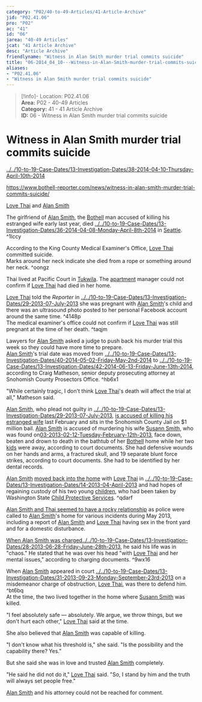 ```yaml
---  
category: "P02/40-to-49-Articles/41-Article-Archive"  
jid: "P02.41.06"  
pro: "P02"  
ac: "41"  
id: "06"  
jarea: "40-49 Articles"  
jcat: "41 Article Archive"  
desc: "Article Archive"  
friendlyname: "Witness in Alan Smith murder trial commits suicide"  
title: "06-2014_04_10---Witness-in-Alan-Smith-murder-trial-commits-suicide"  
aliases:   
- "P02.41.06"  
- "Witness in Alan Smith murder trial commits suicide"  
---  
```

>[!info]- Location: P02.41.06  
>**Area:** P02 - 40-49 Articles  
>**Category:** 41 - 41 Article Archive  
>**ID:** 06 - Witness in Alan Smith murder trial commits suicide  
  
# Witness in Alan Smith murder trial commits suicide  
  
  
  
[../../10-to-19-Case-Dates/13-Investigation-Dates/38-2014-04-10-Thursday-April-10th-2014](../../10-to-19-Case-Dates/13-Investigation-Dates/38-2014-04-10-Thursday-April-10th-2014.md#)  
  
<https://www.bothell-reporter.com/news/witness-in-alan-smith-murder-trial-commits-suicide/>  
  
   
  
[Love Thai](../../70-to-79-People/73-Family-and-Friends/03-Love-Thai.md#) and [Alan Smith](../../70-to-79-People/72-Suspects-and-People-of-Interest/02-Alan-Smith.md#)  
  
The girlfriend of [Alan Smith](../../70-to-79-People/72-Suspects-and-People-of-Interest/02-Alan-Smith.md#.md#), the [Bothell](../../50-to-59-Investigation/52-Key-Locations/05-Bothell.md#) man accused of killing his estranged wife early last year, died [../../10-to-19-Case-Dates/13-Investigation-Dates/36-2014-04-08-Monday-April-8th-2014](../../10-to-19-Case-Dates/13-Investigation-Dates/36-2014-04-08-Monday-April-8th-2014.md#) in [Seattle](geo:47.6038321,-122.330062). ^1lccy  
  
According to the King County Medical Examiner's Office, [Love Thai](../../70-to-79-People/73-Family-and-Friends/03-Love-Thai.md#.md#) committed suicide.    
Marks around her neck indicate she died from a rope or something around her neck. ^oongz  
  
Thai lived at Pacific Court in [Tukwila](geo:47.4627356,-122.2559156). The [apartment](../../50-to-59-Investigation/52-Key-Locations/06-Apartment.md#) manager could not confirm if [Love Thai](../../70-to-79-People/73-Family-and-Friends/03-Love-Thai.md#.md#.md#) had died in her home.  
  
[Love Thai](../../70-to-79-People/73-Family-and-Friends/03-Love-Thai.md#.md#.md#.md#) told the _Reporter_ in [../../10-to-19-Case-Dates/13-Investigation-Dates/29-2013-07-July-2013](../../10-to-19-Case-Dates/13-Investigation-Dates/29-2013-07-July-2013.md#) she was pregnant with [Alan Smith](../../70-to-79-People/72-Suspects-and-People-of-Interest/02-Alan-Smith.md#.md#.md#)'s child and there was an ultrasound photo posted to her personal Facebook account around the same time. ^4148p    
The medical examiner's office could not confirm if [Love Thai](../../70-to-79-People/73-Family-and-Friends/03-Love-Thai.md#.md#.md#.md#.md#) was still pregnant at the time of her death. ^taqjm  
  
Lawyers for [Alan Smith](../../70-to-79-People/72-Suspects-and-People-of-Interest/02-Alan-Smith.md#.md#.md#.md#) asked a judge to push back his murder trial this week so they could have more time to prepare.    
[Alan Smith](../../70-to-79-People/72-Suspects-and-People-of-Interest/02-Alan-Smith.md#.md#.md#.md#.md#)'s trial date was moved from [../../10-to-19-Case-Dates/13-Investigation-Dates/40-2014-05-02-Friday-May-2nd-2014](../../10-to-19-Case-Dates/13-Investigation-Dates/40-2014-05-02-Friday-May-2nd%202014.md#) to [../../10-to-19-Case-Dates/13-Investigation-Dates/42-2014-06-13-Friday-June-13th-2014](../../10-to-19-Case-Dates/13-Investigation-Dates/42-2014-06-13-Friday-June-13th-2014.md#), according to Craig Matheson, senior deputy prosecuting attorney at Snohomish County Prosectors Office. ^hb6x1  
  
"While certainly tragic, I don't think [Love Thai](../../70-to-79-People/73-Family-and-Friends/03-Love-Thai.md#.md#.md#.md#.md#.md#)'s death will affect the trial at all," Matheson said.  
  
[Alan Smith](../../70-to-79-People/72-Suspects-and-People-of-Interest/02-Alan-Smith.md#.md#.md#.md#.md#.md#.md#), who plead not guilty in [../../10-to-19-Case-Dates/13-Investigation-Dates/29-2013-07-July-2013](../../10-to-19-Case-Dates/13-Investigation-Dates/29-2013-07-July-2013.md#.md#), [is accused of killing his estranged wife](http://www.bothell-reporter.com/news/194405941.html) last February and sits in the Snohomish County Jail on $1 million bail. [Alan Smith](../../70-to-79-People/72-Suspects-and-People-of-Interest/02-Alan-Smith.md#.md#.md#.md#.md#.md#) is accused of murdering his wife [Susann Smith](../../70-to-79-People/71-Victims/02-Susann-Smith.md#), who was found on[03-2013-02-12-Tuesday-February-12th-2013](../../10-to-19-Case-Dates/12-Crime-Dates/03-2013-02-12-Tuesday-February-12th-2013.md#), face down, beaten and drown to death in the bathtub of her [Bothell](../../50-to-59-Investigation/52-Key-Locations/05-Bothell.md#.md#) home while her two [kids](../../70-to-79-People/73-Family-and-Friends/08-Children.md#) were away, according to court documents. She had defensive wounds on her hands and arms, a fractured skull, and 19 separate blunt force strikes, according to court documents. She had to be identified by her dental records.  
  
[Alan Smith](../../70-to-79-People/72-Suspects-and-People-of-Interest/02-Alan-Smith.md#.md#.md#.md#.md#.md#.md#.md#.md#) [moved back into the home](http://www.bothell-reporter.com/news/204131081.html) with [Love Thai](../../70-to-79-People/73-Family-and-Friends/03-Love-Thai.md#.md#.md#.md#.md#.md#.md#) in [../../10-to-19-Case-Dates/13-Investigation-Dates/14-2013-04-April-2013](../../10-to-19-Case-Dates/13-Investigation-Dates/14-2013-04-April-2013.md#) and had hopes of regaining custody of his two young [children](../../70-to-79-People/73-Family-and-Friends/08-Children.md#.md#), who had been taken by Washington State [Child Protective Services](../../70-to-79-People/75-Police-and-Detectives/08-CPS.md#). ^qdarf  
  
[Alan Smith and Thai seemed to have a rocky relationship](http://www.bothell-reporter.com/news/208901791.html) as police were called to [Alan Smith](../../70-to-79-People/72-Suspects-and-People-of-Interest/02-Alan-Smith.md#.md#.md#.md#.md#.md#.md#.md#.md#.md#)'s home for various incidents during May 2013, including a report of [Alan Smith](../../70-to-79-People/72-Suspects-and-People-of-Interest/02-Alan-Smith.md#.md#.md#.md#.md#.md#.md#.md#) and [Love Thai](../../70-to-79-People/73-Family-and-Friends/03-Love-Thai.md#.md#.md#.md#.md#.md#.md#.md#) having sex in the front yard and for a domestic disturbance.  
  
[When Alan Smith was charged](http://www.bothell-reporter.com/news/213571071.html)[../../10-to-19-Case-Dates/13-Investigation-Dates/28-2013-06-28-Friday-June-28th-2013](../../10-to-19-Case-Dates/13-Investigation-Dates/28-2013-06-28-Friday-June-28th-2013.md#), he said his life was in "chaos." He stated that he was over his head "with [Love Thai](../../70-to-79-People/73-Family-and-Friends/03-Love-Thai.md#.md#.md#.md#.md#.md#.md#.md#.md#) and her mental issues," according to charging documents. ^9wx16  
  
When [Alan Smith](../../70-to-79-People/72-Suspects-and-People-of-Interest/02-Alan-Smith.md#.md#.md#.md#.md#.md#.md#.md#.md#.md#.md#) appeared in court [../../10-to-19-Case-Dates/13-Investigation-Dates/31-2013-09-23-Monday-September-23rd-2013](../../10-to-19-Case-Dates/13-Investigation-Dates/31-2013-09-23-Monday-September-23rd-2013.md#) on a misdemeanor charge of obstruction, [Love Thai](../../70-to-79-People/73-Family-and-Friends/03-Love-Thai.md#.md#.md#.md#.md#.md#.md#.md#.md#.md#), was there to defend him. ^bt6bq    
At the time, the two lived together in the home where [Susann Smith](../../70-to-79-People/71-Victims/02-Susann-Smith.md#.md#) was killed.  
  
"I feel absolutely safe — absolutely. We argue, we throw things, but we don't hurt each other," [Love Thai](../../70-to-79-People/73-Family-and-Friends/03-Love-Thai.md#.md#.md#.md#.md#.md#.md#.md#.md#.md#.md#) said at the time.  
  
She also believed that [Alan Smith](../../70-to-79-People/72-Suspects-and-People-of-Interest/02-Alan-Smith.md#.md#.md#.md#.md#.md#.md#.md#.md#.md#.md#.md#) was capable of killing.  
  
"I don't know what his threshold is," she said. "Is the possibility and the capability there? Yes."  
  
But she said she was in love and trusted [Alan Smith](../../70-to-79-People/72-Suspects-and-People-of-Interest/02-Alan-Smith.md#) completely.  
  
"He said he did not do it," [Love Thai](../../70-to-79-People/73-Family-and-Friends/03-Love-Thai.md#.md#.md#.md#.md#.md#.md#.md#.md#.md#.md#.md#) said. "So, I stand by him and the truth will always set people free."  
  
[Alan Smith](../../70-to-79-People/72-Suspects-and-People-of-Interest/02-Alan-Smith.md#.md#) and his attorney could not be reached for comment.  
